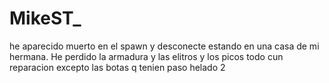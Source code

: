 # MikeST_
he aparecido muerto en el spawn y desconecte estando en una casa de mi hermana. He perdido la armadura y las elitros y los picos todo cun reparacion excepto las botas q tenien paso helado 2
